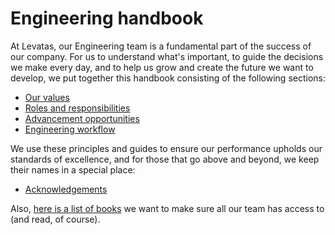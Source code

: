 # Engineering handbook

At Levatas, our Engineering team is a fundamental part of the success of our company. For us to understand what's important, to guide the decisions we make every day, and to help us grow and create the future we want to develop, we put together this handbook consisting of the following sections:

* [Our values](values.md)
* [Roles and responsibilities](roles-responsibilities.md)
* [Advancement opportunities](advancement-opportunities.md)
* [Engineering workflow](engineering-workflow.md)

We use these principles and guides to ensure our performance upholds our standards of excellence, and for those that go above and beyond, we keep their names in a special place:

* [Acknowledgements](acknowledgements.md)

Also, [here is a list of books](books.md) we want to make sure all our team has access to (and read, of course).
